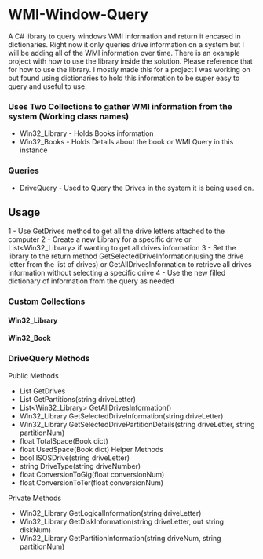 # WMI-Window-Query
A C# library to query windows WMI information and return it encased in dictionaries. Right now it only queries drive information on a system but I will be adding all of the WMI information over time. There is an example project with how to use the library inside the solution. Please reference that for how to use the library. I mostly made this for a project I was working on but found using dictionaries to hold this information to be super easy to query and useful to use.

### Uses Two Collections to gather WMI information from the system (Working class names)

- Win32_Library - Holds Books information
- Win32_Books - Holds Details about the book or WMI Query in this instance

### Queries

- DriveQuery - Used to Query the Drives in the system it is being used on.

## Usage
1 - Use GetDrives method to get all the drive letters attached to the computer
2 - Create a new Library for a specific drive or List<Win32_Library> if wanting to get all drives information
3 - Set the library to the return method GetSelectedDriveInformation(using the drive letter from the list of drives) or GetAllDrivesInformation to retrieve all drives information without selecting a specific drive
4 - Use the new filled dictionary of information from the query as needed

### Custom Collections
#### Win32_Library

#### Win32_Book


### DriveQuery Methods
Public Methods
- List<string> GetDrives
- List<string> GetPartitions(string driveLetter)
- List<Win32_Library> GetAllDrivesInformation()
- Win32_Library GetSelectedDriveInformation(string driveLetter)
- Win32_Library GetSelectedDrivePartitionDetails(string driveLetter, string partitionNum)
- float TotalSpace(Book dict)
- float UsedSpace(Book dict)
Helper Methods
- bool ISOSDrive(string driveLetter)
- string DriveType(string driveNumber)
- float ConversionToGig(float conversionNum)
- float ConversionToTer(float conversionNum)

Private Methods
- Win32_Library GetLogicalInformation(string driveLetter)
- Win32_Library GetDiskInformation(string driveLetter, out string diskNum)
- Win32_Library GetPartitionInformation(string driveNum, string partitionNum)
